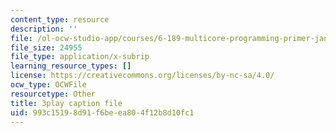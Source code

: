 ```yaml
---
content_type: resource
description: ''
file: /ol-ocw-studio-app/courses/6-189-multicore-programming-primer-january-iap-2007/993c15198d91f6beea804f12b8d10fc1_A0f4HUTooM4.srt
file_size: 24955
file_type: application/x-subrip
learning_resource_types: []
license: https://creativecommons.org/licenses/by-nc-sa/4.0/
ocw_type: OCWFile
resourcetype: Other
title: 3play caption file
uid: 993c1519-8d91-f6be-ea80-4f12b8d10fc1
---
```

